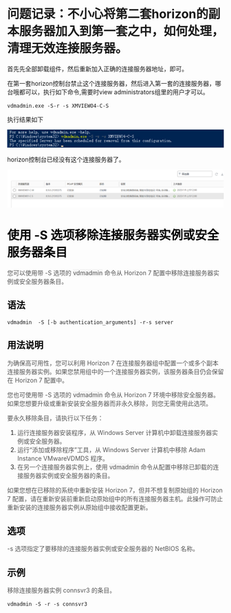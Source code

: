 # 问题记录：不小心将第二套horizon的副本服务器加入到第一套之中，如何处理，清理无效连接服务器。
首先先全部卸载组件，然后重新加入正确的连接服务器地址，即可。

在第一套horizon控制台禁止这个连接服务器，然后进入第一套的连接服务器，哪台哦都可以，执行如下命令,需要时view administrators组里的用户才可以。

```plain
vdmadmin.exe -S-r -s XMVIEWO4-C-S
```

执行结果如下

![](../../images/1736411256782-24bcab35-7ddc-4832-9dfa-71b437e05fcf.png)

horizon控制台已经没有这个连接服务器了。

![](../../images/1736411317842-ca3dc947-e475-4690-9c39-3f703de18da5.png)

# <font style="color:rgb(0, 0, 0);">使用 -S 选项移除连接服务器实例或安全服务器条目</font>
<font style="color:rgb(86, 86, 86);">您可以使用带</font><font style="color:rgb(86, 86, 86);"> </font><font style="color:rgb(86, 86, 86);">-S</font><font style="color:rgb(86, 86, 86);"> </font><font style="color:rgb(86, 86, 86);">选项的</font><font style="color:rgb(86, 86, 86);"> </font><font style="color:rgb(86, 86, 86);background-color:rgb(245, 245, 245);">vdmadmin</font><font style="color:rgb(86, 86, 86);"> </font><font style="color:rgb(86, 86, 86);">命令从</font><font style="color:rgb(86, 86, 86);"> </font><font style="color:rgb(86, 86, 86);">Horizon 7</font><font style="color:rgb(86, 86, 86);"> </font><font style="color:rgb(86, 86, 86);">配置中移除连接服务器实例或安全服务器条目。</font>

## <font style="color:rgb(0, 0, 0);">语法</font>
```plain
vdmadmin  -S [-b authentication_arguments] -r-s server
```

## <font style="color:rgb(0, 0, 0);">用法说明</font>
<font style="color:rgb(86, 86, 86);">为确保高可用性，您可以利用</font><font style="color:rgb(86, 86, 86);"> </font><font style="color:rgb(86, 86, 86);">Horizon 7</font><font style="color:rgb(86, 86, 86);"> </font><font style="color:rgb(86, 86, 86);">在连接服务器组中配置一个或多个副本连接服务器实例。如果您禁用组中的一个连接服务器实例，该服务器条目仍会保留在</font><font style="color:rgb(86, 86, 86);"> </font><font style="color:rgb(86, 86, 86);">Horizon 7</font><font style="color:rgb(86, 86, 86);"> </font><font style="color:rgb(86, 86, 86);">配置中。</font>

<font style="color:rgb(86, 86, 86);">您也可使用带</font><font style="color:rgb(86, 86, 86);"> </font><font style="color:rgb(86, 86, 86);">-S</font><font style="color:rgb(86, 86, 86);"> </font><font style="color:rgb(86, 86, 86);">选项的</font><font style="color:rgb(86, 86, 86);"> </font><font style="color:rgb(86, 86, 86);background-color:rgb(245, 245, 245);">vdmadmin</font><font style="color:rgb(86, 86, 86);"> </font><font style="color:rgb(86, 86, 86);">命令从</font><font style="color:rgb(86, 86, 86);"> </font><font style="color:rgb(86, 86, 86);">Horizon 7</font><font style="color:rgb(86, 86, 86);"> </font><font style="color:rgb(86, 86, 86);">环境中移除安全服务器。如果您想要升级或重新安装安全服务器而非永久移除，则您无需使用此选项。</font>

<font style="color:rgb(86, 86, 86);">要永久移除条目，请执行以下任务：</font>

1. <font style="color:rgb(86, 86, 86);">运行连接服务器安装程序，从 Windows Server 计算机中卸载连接服务器实例或安全服务器。</font>
2. <font style="color:rgb(86, 86, 86);">运行“添加或移除程序”工具，从 Windows Server 计算机中移除 Adam Instance VMwareVDMDS 程序。</font>
3. <font style="color:rgb(86, 86, 86);">在另一个连接服务器实例上，使用</font><font style="color:rgb(86, 86, 86);"> </font><font style="color:rgb(86, 86, 86);background-color:rgb(245, 245, 245);">vdmadmin</font><font style="color:rgb(86, 86, 86);"> </font><font style="color:rgb(86, 86, 86);">命令从配置中移除已卸载的连接服务器实例或安全服务器的条目。</font>

<font style="color:rgb(86, 86, 86);">如果您想在已移除的系统中重新安装</font><font style="color:rgb(86, 86, 86);"> </font><font style="color:rgb(86, 86, 86);">Horizon 7</font><font style="color:rgb(86, 86, 86);">，但并不想复制原始组的</font><font style="color:rgb(86, 86, 86);"> </font><font style="color:rgb(86, 86, 86);">Horizon 7</font><font style="color:rgb(86, 86, 86);"> </font><font style="color:rgb(86, 86, 86);">配置，请在重新安装前重新启动原始组中的所有连接服务器主机。此操作可防止重新安装的连接服务器实例从原始组中接收配置更新。</font>

## <font style="color:rgb(0, 0, 0);">选项</font>
<font style="color:rgb(86, 86, 86);">-s</font><font style="color:rgb(86, 86, 86);"> </font><font style="color:rgb(86, 86, 86);">选项指定了要移除的连接服务器实例或安全服务器的 NetBIOS 名称。</font>

## <font style="color:rgb(0, 0, 0);">示例</font>
<font style="color:rgb(86, 86, 86);">移除连接服务器实例 connsvr3 的条目。</font>

```plain
vdmadmin -S -r -s connsvr3
```



